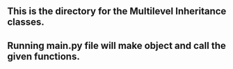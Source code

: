 ## This is the directory for the Multilevel Inheritance classes.
## Running main.py file will make object and call the given functions.  
